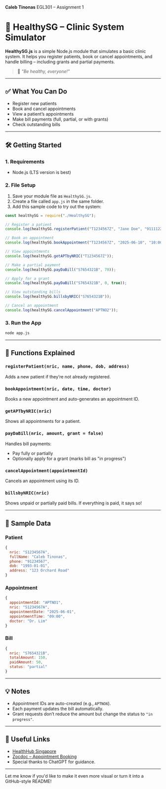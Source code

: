 **Caleb Tinonas**
EGL301 – Assignment 1

# 🏥 HealthySG – Clinic System Simulator


**HealthySG.js** is a simple Node.js module that simulates a basic clinic system. It helps you register patients, book or cancel appointments, and handle billing – including grants and partial payments.

> 💬 *"Be healthy, everyone!"*

---

## ✅ What You Can Do

* Register new patients
* Book and cancel appointments
* View a patient’s appointments
* Make bill payments (full, partial, or with grants)
* Check outstanding bills

---

## 🛠️ Getting Started

### 1. Requirements

* Node.js (LTS version is best)

### 2. File Setup

1. Save your module file as `HealthySG.js`.
2. Create a file called `app.js` in the same folder.
3. Add this sample code to try out the system:

```js
const healthySG = require("./HealthySG");

// Register a patient
console.log(healthySG.registerPatient("T1234567Z", "Jane Doe", "91111222", "1985-09-20", "789 Clementi Ave 3"));

// Book an appointment
console.log(healthySG.bookAppointment("T1234567Z", "2025-06-10", "10:00", "Dr. Lim"));

// View appointments
console.log(healthySG.getAPTbyNRIC("T1234567Z"));

// Make a partial payment
console.log(healthySG.payDaBill("S7654321B", 70));

// Apply for a grant
console.log(healthySG.payDaBill("S7654321B", 0, true));

// View outstanding bills
console.log(healthySG.billsbyNRIC("S7654321B"));

// Cancel an appointment
console.log(healthySG.cancelAppointment("APTNO2"));
```

### 3. Run the App

```bash
node app.js
```

---

## 🧩 Functions Explained

### `registerPatient(nric, name, phone, dob, address)`

Adds a new patient if they’re not already registered.

### `bookAppointment(nric, date, time, doctor)`

Books a new appointment and auto-generates an appointment ID.

### `getAPTbyNRIC(nric)`

Shows all appointments for a patient.

### `payDaBill(nric, amount, grant = false)`

Handles bill payments:

* Pay fully or partially
* Optionally apply for a grant (marks bill as "in progress")

### `cancelAppointment(appointmentId)`

Cancels an appointment using its ID.

### `billsbyNRIC(nric)`

Shows unpaid or partially paid bills. If everything is paid, it says so!

---

## 🧾 Sample Data

### Patient

```js
{
  nric: "S1234567A",
  fullName: "Caleb Tinonas",
  phone: "91234567",
  dob: "1993-01-01",
  address: "123 Orchard Road"
}
```

### Appointment

```js
{
  appointmentId: "APTNO1",
  nric: "S1234567A",
  appointmentDate: "2025-06-01",
  appointmentTime: "09:00",
  doctor: "Dr. Lim"
}
```

### Bill

```js
{
  nric: "S7654321B",
  totalAmount: 150,
  paidAmount: 50,
  status: "partial"
}
```

---

## 💡 Notes

* Appointment IDs are auto-created (e.g., `APTNO6`).
* Each payment updates the bill automatically.
* Grant requests don’t reduce the amount but change the status to `"in progress"`.


---

## 🔗 Useful Links

* [HealthHub Singapore](https://www.healthhub.sg/)
* [Zocdoc – Appointment Booking](https://www.zocdoc.com/)
* Special thanks to ChatGPT for guidance.

---

Let me know if you'd like to make it even more visual or turn it into a GitHub-style README!
